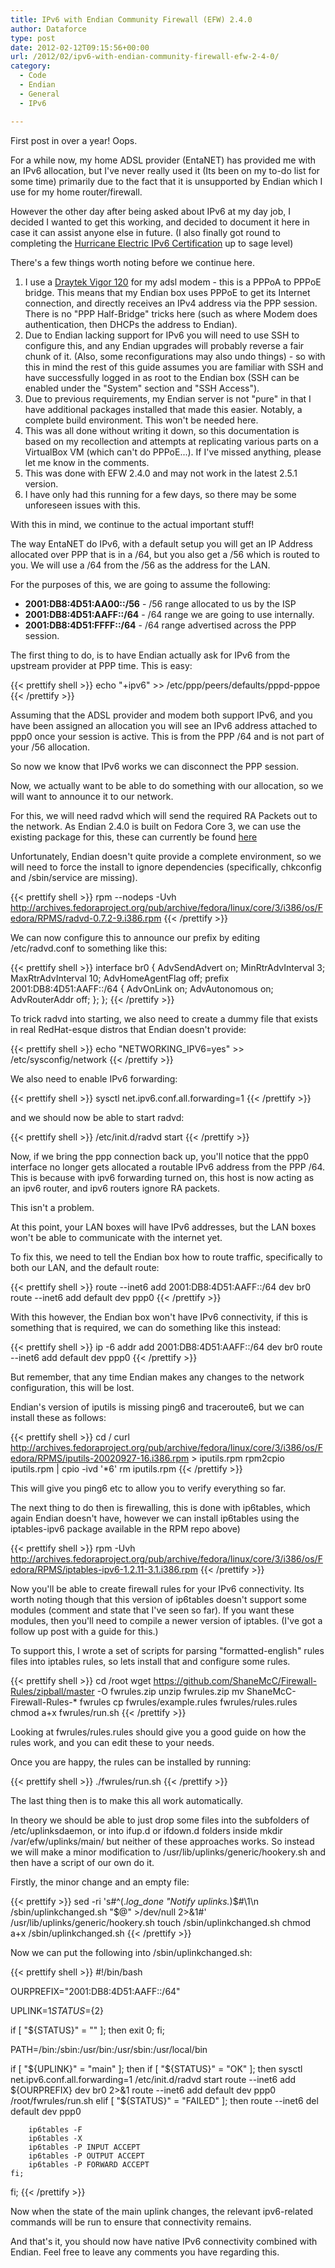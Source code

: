 ```yaml
---
title: IPv6 with Endian Community Firewall (EFW) 2.4.0
author: Dataforce
type: post
date: 2012-02-12T09:15:56+00:00
url: /2012/02/ipv6-with-endian-community-firewall-efw-2-4-0/
category:
  - Code
  - Endian
  - General
  - IPv6

---
```

First post in over a year! Oops.

For a while now, my home ADSL provider (EntaNET) has provided me with an IPv6 allocation, but I've never really used it (Its been on my to-do list for some time) primarily due to the fact that it is unsupported by Endian which I use for my home router/firewall.

However the other day after being asked about IPv6 at my day job, I decided I wanted to get this working, and decided to document it here in case it can assist anyone else in future. (I also finally got round to completing the [Hurricane Electric IPv6 Certification](http://ipv6.he.net/certification) up to sage level)

There's a few things worth noting before we continue here.

  1. I use a [Draytek Vigor 120](http://www.draytek.co.uk/products/vigor120.html) for my adsl modem - this is a PPPoA to PPPoE bridge. This means that my Endian box uses PPPoE to get its Internet connection, and directly receives an IPv4 address via the PPP session. There is no "PPP Half-Bridge" tricks here (such as where Modem does authentication, then DHCPs the address to Endian).
  2. Due to Endian lacking support for IPv6 you will need to use SSH to configure this, and any Endian upgrades will probably reverse a fair chunk of it. (Also, some reconfigurations may also undo things) - so with this in mind the rest of this guide assumes you are familiar with SSH and have successfully logged in as root to the Endian box (SSH can be enabled under the "System" section and "SSH Access").
  3. Due to previous requirements, my Endian server is not "pure" in that I have additional packages installed that made this easier. Notably, a complete build environment. This won't be needed here.
  4. This was all done without writing it down, so this documentation is based on my recollection and attempts at replicating various parts on a VirtualBox VM (which can't do PPPoE...). If I've missed anything, please let me know in the comments.
  5. This was done with EFW 2.4.0 and may not work in the latest 2.5.1 version.
  6. I have only had this running for a few days, so there may be some unforeseen issues with this.


With this in mind, we continue to the actual important stuff!

The way EntaNET do IPv6, with a default setup you will get an IP Address allocated over PPP that is in a /64, but you also get a /56 which is routed to you. We will use a /64 from the /56 as the address for the LAN.

For the purposes of this, we are going to assume the following:

  * **2001:DB8:4D51:AA00::/56** - /56 range allocated to us by the ISP
  * **2001:DB8:4D51:AAFF::/64** - /64 range we are going to use internally.
  * **2001:DB8:4D51:FFFF::/64** - /64 range advertised across the PPP session.

The first thing to do, is to have Endian actually ask for IPv6 from the upstream provider at PPP time. This is easy:

{{< prettify shell >}}
echo "+ipv6" >> /etc/ppp/peers/defaults/pppd-pppoe
{{< /prettify >}}

Assuming that the ADSL provider and modem both support IPv6, and you have been assigned an allocation you will see an IPv6 address attached to ppp0 once your session is active. This is from the PPP /64 and is not part of your /56 allocation.

So now we know that IPv6 works we can disconnect the PPP session.

Now, we actually want to be able to do something with our allocation, so we will want to announce it to our network.

For this, we will need radvd which will send the required RA Packets out to the network. As Endian 2.4.0 is built on Fedora Core 3, we can use the existing package for this, these can currently be found [here](http://archives.fedoraproject.org/pub/archive/fedora/linux/core/3/i386/os/Fedora/RPMS/)

Unfortunately, Endian doesn't quite provide a complete environment, so we will need to force the install to ignore dependencies (specifically, chkconfig and /sbin/service are missing).

{{< prettify shell >}}
rpm --nodeps -Uvh http://archives.fedoraproject.org/pub/archive/fedora/linux/core/3/i386/os/Fedora/RPMS/radvd-0.7.2-9.i386.rpm
{{< /prettify >}}

We can now configure this to announce our prefix by editing /etc/radvd.conf to something like this:

{{< prettify shell >}}
interface br0
{
        AdvSendAdvert on;
        MinRtrAdvInterval 3;
        MaxRtrAdvInterval 10;
        AdvHomeAgentFlag off;
        prefix 2001:DB8:4D51:AAFF::/64
        {
                AdvOnLink on;
                AdvAutonomous on;
                AdvRouterAddr off;
        };
};
{{< /prettify >}}

To trick radvd into starting, we also need to create a dummy file that exists in real RedHat-esque distros that Endian doesn't provide:

{{< prettify shell >}}
echo "NETWORKING_IPV6=yes" >> /etc/sysconfig/network
{{< /prettify >}}

We also need to enable IPv6 forwarding:

{{< prettify shell >}}
sysctl net.ipv6.conf.all.forwarding=1
{{< /prettify >}}

and we should now be able to start radvd:

{{< prettify shell >}}
/etc/init.d/radvd start
{{< /prettify >}}

Now, if we bring the ppp connection back up, you'll notice that the ppp0 interface no longer gets allocated a routable IPv6 address from the PPP /64. This is because with ipv6 forwarding turned on, this host is now acting as an ipv6 router, and ipv6 routers ignore RA packets.

This isn't a problem.

At this point, your LAN boxes will have IPv6 addresses, but the LAN boxes won't be able to communicate with the internet yet.

To fix this, we need to tell the Endian box how to route traffic, specifically to both our LAN, and the default route:

{{< prettify shell >}}
route --inet6 add 2001:DB8:4D51:AAFF::/64 dev br0
route --inet6 add default dev ppp0
{{< /prettify >}}

With this however, the Endian box won't have IPv6 connectivity, if this is something that is required, we can do something like this instead:

{{< prettify shell >}}
ip -6 addr add 2001:DB8:4D51:AAFF::/64 dev br0
route --inet6 add default dev ppp0
{{< /prettify >}}

But remember, that any time Endian makes any changes to the network configuration, this will be lost.

Endian's version of iputils is missing ping6 and traceroute6, but we can install these as follows:

{{< prettify shell >}}
cd /
curl http://archives.fedoraproject.org/pub/archive/fedora/linux/core/3/i386/os/Fedora/RPMS/iputils-20020927-16.i386.rpm > iputils.rpm
rpm2cpio iputils.rpm | cpio -ivd '*6'
rm iputils.rpm
{{< /prettify >}}

This will give you ping6 etc to allow you to verify everything so far.

The next thing to do then is firewalling, this is done with ip6tables, which again Endian doesn't have, however we can install ip6tables using the iptables-ipv6 package available in the RPM repo above)

{{< prettify shell >}}
rpm -Uvh http://archives.fedoraproject.org/pub/archive/fedora/linux/core/3/i386/os/Fedora/RPMS/iptables-ipv6-1.2.11-3.1.i386.rpm
{{< /prettify >}}

Now you'll be able to create firewall rules for your IPv6 connectivity. Its worth noting though that this version of ip6tables doesn't support some modules (comment and state that I've seen so far). If you want these modules, then you'll need to compile a newer version of iptables. (I've got a follow up post with a guide for this.)

To support this, I wrote a set of scripts for parsing "formatted-english" rules files into iptables rules, so lets install that and configure some rules.

{{< prettify shell >}}
cd /root
wget https://github.com/ShaneMcC/Firewall-Rules/zipball/master -O fwrules.zip
unzip fwrules.zip
mv ShaneMcC-Firewall-Rules-* fwrules
cp fwrules/example.rules fwrules/rules.rules
chmod a+x fwrules/run.sh
{{< /prettify >}}

Looking at fwrules/rules.rules should give you a good guide on how the rules work, and you can edit these to your needs.

Once you are happy, the rules can be installed by running:

{{< prettify shell >}}
./fwrules/run.sh
{{< /prettify >}}

The last thing then is to make this all work automatically.

In theory we should be able to just drop some files into the subfolders of /etc/uplinksdaemon, or into ifup.d or ifdown.d folders inside mkdir /var/efw/uplinks/main/ but neither of these approaches works. So instead we will make a minor modification to /usr/lib/uplinks/generic/hookery.sh and then have a script of our own do it.

Firstly, the minor change and an empty file:

{{< prettify >}}
sed -ri 's#^(.*log_done "Notify uplinks.*)$#\1\n    /sbin/uplinkchanged.sh "$@" >/dev/null 2>&1#' /usr/lib/uplinks/generic/hookery.sh
touch /sbin/uplinkchanged.sh
chmod a+x /sbin/uplinkchanged.sh
{{< /prettify >}}

Now we can put the following into /sbin/uplinkchanged.sh:

{{< prettify shell >}}
#!/bin/bash

OURPREFIX="2001:DB8:4D51:AAFF::/64"

UPLINK=${1}
STATUS=${2}

if [ "${STATUS}" = "" ]; then
	exit 0;
fi;

PATH=/bin:/sbin:/usr/bin:/usr/sbin:/usr/local/bin

if [ "${UPLINK}" = "main" ]; then
	if [ "${STATUS}" = "OK" ]; then
		sysctl net.ipv6.conf.all.forwarding=1
		/etc/init.d/radvd start
		route --inet6 add ${OURPREFIX} dev br0 2>&1
		route --inet6 add default dev ppp0
		/root/fwrules/run.sh
	elif [ "${STATUS}" = "FAILED" ]; then
		route --inet6 del default dev ppp0

		ip6tables -F
		ip6tables -X
		ip6tables -P INPUT ACCEPT
		ip6tables -P OUTPUT ACCEPT
		ip6tables -P FORWARD ACCEPT
	fi;
fi;
{{< /prettify >}}

Now when the state of the main uplink changes, the relevant ipv6-related commands will be run to ensure that connectivity remains.

And that's it, you should now have native IPv6 connectivity combined with Endian. Feel free to leave any comments you have regarding this.
